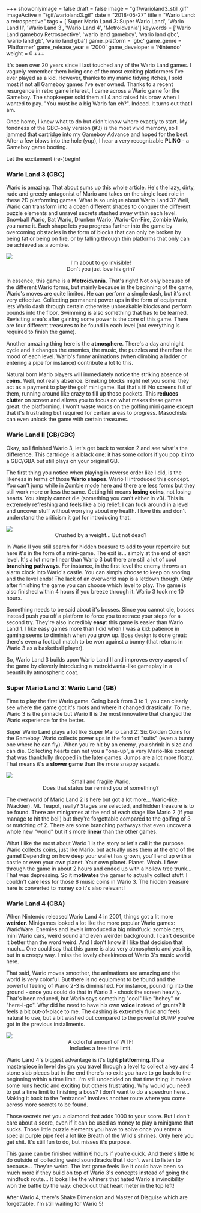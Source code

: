 +++
showonlyimage = false
draft = false
image = "gif/warioland3_still.gif"
imageActive = "/gif/warioland3.gif"
date = "2018-05-27"
title = "Wario Land: a retrospective"
tags = ['Super Mario Land 3: Super Wario Land', 'Wario Land II', 'Wario Land 3', 'Wario Land 4', 'Metroidvania']
keywords = ['Wario Land gameboy Retrospective', 'wario land gameboy', 'wario land gbc', 'wario land gb', 'wario land gba']
game_platform = 'gbc'
game_genre = 'Platformer'
game_release_year = '2000'
game_developer = 'Nintendo'
weight = 0
+++

It's been over 20 years since I last touched any of the Wario Land games. I vaguely remember them being one of the most exciting platformers I've ever played as a kid. However, thanks to my manic tidying itches, I sold most if not all Gameboy games I've ever owned. Thanks to a recent resurgence in retro game interest, I came across a Wario game for the Gameboy. The shopkeeper sold them all 4 and raised his brow when I wanted to pay. "You must be a big Wario fan eh?". Indeed. It turns out that I am. 

Once home, I knew what to do but didn't know where exactly to start. My fondness of the GBC-only version (#3) is the most vivid memory, so I jammed that cartridge into my Gameboy Advance and hoped for the best. After a few blows into the hole (yup), I hear a very recognizable **PLING** - a Gameboy game booting. 

Let the excitement (re-)begin!

### Wario Land 3 (GBC)

Wario is amazing. That about sums up this whole article. He's the lazy, dirty, rude and greedy antagonist of Mario and takes on the single lead role in these 2D platforming games. What is so unique about Wario Land 3? Well, Wario can transform into a dozen different shapes to conquer the different puzzle elements and unravel secrets stashed away within each level. Snowball Wario, Bat Wario, Drunken Wario, Wario-On-Fire, Zombie Wario, you name it. Each shape lets you progress further into the game by overcoming obstacles in the form of blocks that can only be broken by being fat or being on fire, or by falling through thin platforms that only can be achieved as a zombie. 

<img src="/img/articles/wario3.png" class="full" />
<center>
    I'm about to go invisible!<br/>
    Don't you just love his grin?
</center>

In essence, this game is a **Metroidvania**. That's right! Not only because of the different Wario forms, but mainly because in the beginning of the game, Wario's moves are quite limited. He can perform a simple dash, but it's not very effective. Collecting permanent power ups in the form of equipment lets Wario dash through certain otherwise unbreakable blocks and perform pounds into the floor. Swimming is also something that has to be learned. Revisiting area's after gaining some power is the core of this game. There are four different treasures to be found in each level (not everything is required to finish the game).

Another amazing thing here is the **atmosphere**. There's a day and night cycle and it changes the enemies, the music, the puzzles and therefore the mood of each level. Wario's funny animations (when climbing a ladder or entering a pipe for instance) contribute a lot to this. 

Natural born Mario players will immediately notice the striking absence of **coins**. Well, not really absence. Breaking blocks might net you some: they act as a payment to play the golf mini game. But that's it! No screens full of them, running around like crazy to fill up those pockets. This **reduces clutter** on screen and allows you to focus on what makes these games great: the platforming. I won't waste words on the golfing mini game except that it's frustrating but required for certain areas to progress. Masochists can even unlock the game with certain treasures. 

### Wario Land II (GB/GBC)

Okay, so I finished Wario 3, let's get back to version 2 and see what's the difference. This cartridge is a black one: it has some colors if you pop it into a GBC/GBA but still plays on your original GB. 

The first thing you notice when playing in reverse order like I did, is the likeness in terms of those **Wario shapes**. Wario II introduced this concept. You can't jump while in Zombie mode here and there are less forms but they still work more or less the same. Getting hit means **losing coins**, not losing hearts. You simply cannot die (something you can't either in v3). This is extremely refreshing and feels like a big relief: I can fuck around in a level and uncover stuff without worrying about my health. I love this and don't understand the criticism it got for introducing that. 

<img src="/img/articles/wario2.png" class="full" />
<center>
    Crushed by a weight... But not dead?
</center>

In Wario II you still search for hidden treasure to add to your repertoire but here it's in the form of a mini-game. The exit is... simply at the end of each level. It's a lot more linear than Wario 3 but there are still a lot of cool **branching pathways**. For instance, in the first level the enemy throws an alarm clock into Wario's castle. You can simply choose to keep on snoring and the level ends! The lack of an overworld map is a letdown though. Only after finishing the game you can choose which level to play. The game is also finished within 4 hours if you breeze through it: Wario 3 took me 10 hours. 

Something needs to be said about it's bosses. Since you cannot die, bosses instead push you off a platform to force you to retrace your steps for a second try. They're also incredibly **easy**: this game is easier than Wario Land 1. I like easy games more than I did when I was a kid: patience in gaming seems to diminish when you grow up. Boss design is done great: there's even a football match to be won against a bunny (that returns in Wario 3 as a basketball player).

So, Wario Land 3 builds upon Wario Land II and improves every aspect of the game by cleverly introducing a metroidvania-like gameplay in a beautifully atmospheric coat.

### Super Mario Land 3: Wario Land (GB)

Time to play the first Wario game. Going back from 3 to 1, you can clearly see where the game got it's roots and where it changed drastically. To me, Wario 3 is the pinnacle but Wario II is the most innovative that changed the Wario experience for the better.

Super Wario Land plays a lot like Super Mario Land 2: Six Golden Coins for the Gameboy. Wario collects power ups in the form of "suits" (even a bunny one where he can fly). When you're hit by an enemy, you shrink in size and can die. Collecting hearts can net you a "one-up", a very Mario-like concept that was thankfully dropped in the later games. Jumps are a lot more floaty. That means it's a **slower game** than the more snappy sequels. 

<img src="/img/articles/wario1.jpg" class="full" />
<center>
    Small and fragile Wario.<br/>
    Does that status bar remind you of something?
</center>

The overworld of Mario Land 2 is here but got a lot more... Wario-like. (Wackier). Mt. Teapot, really? Stages are selected, and hidden treasure is to be found. There are minigames at the end of each stage like Mario 2 (if you manage to hit the bell) but they're forgettable compared to the golfing of 3 or matching of 2. There are some branching pathways that even uncover a whole new "world" but it's more **linear** than the other games. 

What I like the most about Wario 1 is the story or let's call it the purpose. Wario collects coins, just like Mario, but actually uses them at the end of the game! Depending on how deep your wallet has grown, you'll end up with a castle or even your own planet. Your own planet. Planet. Woah. I flew through the game in about 2 hours and ended up with a hollow tree trunk... That was depressing. So it **motivates** the gamer to actually collect stuff. I couldn't care less for those 8 music coins in Wario 3. The hidden treasure here is converted to money so it's also relevant! 

### Wario Land 4 (GBA)

When Nintendo released Wario Land 4 in 2001, things got a lit more **weirder**. Minigames looked a lot like the more popular Wario games: WarioWare. Enemies and levels introduced a big mindfuck: zombie cats, mini Wario cars, weird sound and even weirder background. I can't describe it better than the word weird. And I don't know if I like that decision that much... One could say that this game is also very atmospheric and yes it is, but in a creepy way. I miss the lovely cheekiness of Wario 3's music world here. 

That said, Wario moves smoother, the animations are amazing and the world is very colorful. But there is no equipment to be found and the powerful feeling of Wario 2-3 is diminished. For instance, pounding into the ground - once you could do that in Wario 3 - shook the screen heavily. That's been reduced, but Wario says something "cool" like "hehey" or "here-I-go". Why did he need to have his own **voice** instead of grunts? It feels a bit out-of-place to me. The dashing is extremely fluid and feels natural to use, but a bit washed out compared to the powerful BUMP you've got in the previous installments. 

<img src="/img/articles/wario4.jpg" clas="full" />
<center>
    A colorful amount of WTF!<br/>
    Includes a free time limit. 
</center>

Wario Land 4's biggest advantage is it's tight **platforming**. It's a masterpiece in level design: you travel through a level to collect a key and 4 stone slab pieces but in the end there's no exit: you have to go back to the beginning within a time limit. I'm still undecided on that time thing: it makes some runs hectic and exciting but others frustrating. Why would you need to put a time limit to finishing a boss? I don't want to do a speedrun here... <br/>Making it back to the "entrance" involves another route where you come across more secrets to be found. 

Those secrets net you a diamond that adds 1000 to your score. But I don't care about a score, even if it can be used as money to play a minigame that sucks. Those little puzzle elements you have to solve once you enter a special purple pipe feel a lot like Breath of the Wild's shrines. Only here you get shit. It's still fun to do, but misses it's purpose. 

This game can be finished within 6 hours if you're quick. And there's little to do outside of collecting weird soundtracks that I don't want to listen to because... They're weird. The last game feels like it could have been so much more if they build on top of Wario 3's concepts instead of going the mindfuck route... It looks like the whiners that hated Wario's invincibility won the battle by the way: check out that heart meter in the top left!

After Wario 4, there's Shake Dimension and Master of Disguise which are forgettable. I'm still waiting for Wario 5! 
